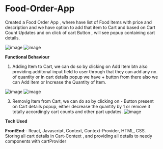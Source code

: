 # Food-Order-App
Created a Food Order App , where have list of Food Items with price and description and we have option to add that item to Cart and based on Cart Count Updates and on click of cart Button , will see popup containing cart details.

![image](https://github.com/hemant110800/Food-Order-App/assets/48346161/cf178e25-ddaa-4e87-b335-62d8b7fd80ce)
![image](https://github.com/hemant110800/Food-Order-App/assets/48346161/d2e0077c-647f-46c6-b4bc-5707b3454474)

**Functional Behaviour**

1) Adding Item to Cart, we can do so by clicking on Add Item btn also providing additonal input field to user through that they can add any no. of quantity or in cart details popup we have + button from there also we can Add Item or Increase the Quantity of Item.

![image](https://github.com/hemant110800/Food-Order-App/assets/48346161/0e69c8c5-93dc-4c71-a484-124bced23481)
![image](https://github.com/hemant110800/Food-Order-App/assets/48346161/94540b53-a910-4e33-b762-9e369b71e524)
   
3) Removig Item from Cart, we can do so by clicking on - Button present on Cart details popup, either decrease the quantity by 1 or remove it totally accordingly cart counts and other part updates.
![image](https://github.com/hemant110800/Food-Order-App/assets/48346161/bfc35bd0-2545-41f8-8e8f-ee357a6139cf)

**Tech Used**

**FrontEnd**:- React, Javascript, Context, Context-Provider, HTML, CSS. 
  Storing all cart details in Cart-Context , and providing all details to needy components with cartProvider
